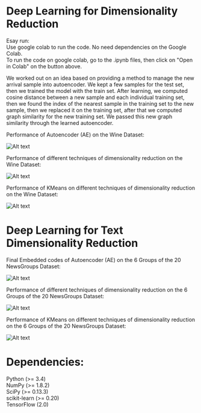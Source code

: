 # Deep Learning for Dimensionality Reduction

Esay run:<br />
Use google colab to run the code. No need dependencies on the Google Colab. <br />
To run the code on google colab, go to the .ipynb files, then click on "Open in Colab" on the button above.<br />

We worked out on an idea based on providing a method to manage the new arrival sample into autoencoder. We kept a few samples for the test set, then we trained the model with the train set. After learning, we computed cosine distance between a new sample and each individual training set, then we found the index of the nearest sample in the training set to the new sample, then we replaced it on the training set, after that we computed graph similarity for the new training set. We passed this new graph similarity through the learned autoencoder.<br />

Performance of Autoencoder (AE) on the Wine Dataset:<br />

![Alt text](https://github.com/saman-nia/Deep-Learning-for-Dimensionality-Reduction/blob/master/Dense%20Matrix%20Dimensionality%20Reduction/Dense%20Matrix%20Embedded/Autoencoder%20Performance.png?raw=true "Title")

Performance of different techniques of dimensionality reduction on the Wine Dataset:<br />

![Alt text](https://github.com/saman-nia/Deep-Learning-for-Dimensionality-Reduction/blob/master/Dense%20Matrix%20Dimensionality%20Reduction/Dense%20Matrix%20Embedded/Comparison%20of%20techniques.png?raw=true "Title")

Performance of KMeans on different techniques of dimensionality reduction on the Wine Dataset:<br />

![Alt text](https://github.com/saman-nia/Deep-Learning-for-Dimensionality-Reduction/blob/master/Dense%20Matrix%20Dimensionality%20Reduction/Dense%20Matrix%20Embedded/Comparison%20of%20techniques%20KMeans.png?raw=true "Title")


# Deep Learning for Text Dimensionality Reduction

Final Embedded codes of Autoencoder (AE) on the 6 Groups of the 20 NewsGroups Dataset:<br />

![Alt text](https://github.com/saman-nia/Deep-Learning-for-Dimensionality-Reduction/blob/master/Text%20Documents%20Dimensionality%20Reduction/Text%20Embedded/AE%20Performance.png?raw=true "Title")

Performance of different techniques of dimensionality reduction on the 6 Groups of the 20 NewsGroups Dataset:<br />

![Alt text](https://github.com/saman-nia/Deep-Learning-for-Dimensionality-Reduction/blob/master/Text%20Documents%20Dimensionality%20Reduction/Text%20Embedded/Comparison%20of%20Techniques.png?raw=true "Title")

Performance of KMeans on different techniques of dimensionality reduction on the 6 Groups of the 20 NewsGroups Dataset:<br />

![Alt text](https://github.com/saman-nia/Deep-Learning-for-Dimensionality-Reduction/blob/master/Text%20Documents%20Dimensionality%20Reduction/Text%20Embedded/Comparison%20of%20Techniques%20KMeans.png?raw=true "Title")


# Dependencies:
Python (>= 3.4) <br />
NumPy (>= 1.8.2) <br />
SciPy (>= 0.13.3) <br />
scikit-learn (>= 0.20) <br />
TensorFlow (2.0) <br />
